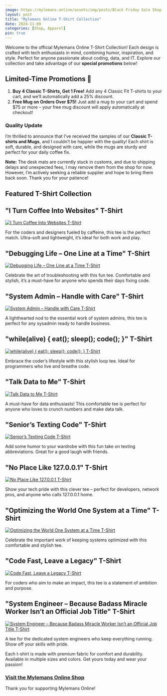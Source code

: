 ```yaml
---
image: https://mylemans.online/assets/img/posts/Black Friday Sale Shop Ad.png
layout: post
title: "Mylemans Online T-Shirt Collection"
date: 2024-11-09
categories: [Shop, Apparel]
pin: true
---
```


Welcome to the official Mylemans Online T-Shirt Collection! Each design is crafted with tech enthusiasts in mind, combining humor, inspiration, and style. Perfect for anyone passionate about coding, data, and IT. Explore our collection and take advantage of our **special promotions** below!


## Limited-Time Promotions 🎉
1. **Buy 4 Classic T-Shirts, Get 1 Free!** Add any 4 Classic Fit T-shirts to your cart, and we’ll automatically add a 25% discount.
2. **Free Mug on Orders Over $75!** Just add a mug to your cart and spend $75 or more – your free mug discount will apply automatically at checkout!


### Quality Update
I’m thrilled to announce that I’ve received the samples of our **Classic T-shirts and Mugs**, and I couldn’t be happier with the quality! Each shirt is soft, durable, and designed with care, while the mugs are sturdy and perfect for your daily coffee fix.

**Note:** The desk mats are currently stuck in customs, and due to shipping delays and unexpected fees, I may remove them from the shop for now. However, I’m actively seeking a reliable supplier and hope to bring them back soon. Thank you for your patience!


## Featured T-Shirt Collection

## "I Turn Coffee Into Websites" T-Shirt
[![I Turn Coffee Into Websites T-Shirt](https://mylemans.online/assets/img/posts/06_InformationTechnology_ITurnCoffeeIntoWebsite_Shirt.jpg)](https://shop.mylemans.online/products/34-i-turn-coffee-into-websites-34-t-shirt-classic-fit?source=dashboard)

For the coders and designers fueled by caffeine, this tee is the perfect match. Ultra-soft and lightweight, it’s ideal for both work and play.


## "Debugging Life – One Line at a Time" T-Shirt
[![Debugging Life – One Line at a Time T-Shirt](https://mylemans.online/assets/img/posts/07_Coding_DebuggingLife_Shirt.jpg)](https://shop.mylemans.online/products/34-debugging-life-one-line-at-a-time-34-t-shirt-classic-fit?source=dashboard)

Celebrate the art of troubleshooting with this fun tee. Comfortable and stylish, it’s a must-have for anyone who spends their days fixing code.


## "System Admin – Handle with Care" T-Shirt
[![System Admin – Handle with Care T-Shirt](https://mylemans.online/assets/img/posts/08_Programmer_Packing_Shirt.jpg)](https://shop.mylemans.online/products/34-system-admin-handle-with-care-34-t-shirt-classic-fit?source=dashboard)

A lighthearted nod to the essential work of system admins, this tee is perfect for any sysadmin ready to handle business.


## "while(alive) { eat(); sleep(); code(); }" T-Shirt
[![while(alive) { eat(); sleep(); code(); } T-Shirt](https://mylemans.online/assets/img/posts/09_technology_while_tshirt.jpg)](https://shop.mylemans.online/products/34-while-alive-eat-sleep-code-34-t-shirt-classic-fit?source=dashboard)

Embrace the coder’s lifestyle with this stylish loop tee. Ideal for programmers who live and breathe code.


## "Talk Data to Me" T-Shirt
[![Talk Data to Me T-Shirt](https://mylemans.online/assets/img/posts/10_InformationTechnology_TalkDataToMe_Shirt.jpg)](https://shop.mylemans.online/products/34-talk-data-to-me-34-t-shirt-classic-fit?source=dashboard)

A must-have for data enthusiasts! This comfortable tee is perfect for anyone who loves to crunch numbers and make data talk.


## "Senior’s Texting Code" T-Shirt
[![Senior’s Texting Code T-Shirt](https://mylemans.online/assets/img/posts/01_SeniorsTexting_Code_Shirt.jpg)](https://shop.mylemans.online/products/34-seniors-texting-code-34-t-shirt-classic-fit?source=dashboard)

Add some humor to your wardrobe with this fun take on texting abbreviations. Great for a good laugh with friends.


## "No Place Like 127.0.0.1" T-Shirt
[![No Place Like 127.0.0.1 T-Shirt](https://mylemans.online/assets/img/posts/02_Coding_ThereIsNoPlace_Shirt.jpg)](https://shop.mylemans.online/products/34-no-place-like-127-0-0-1-34-t-shirt-classic-fit?source=dashboard)

Show your tech pride with this clever tee – perfect for developers, network pros, and anyone who calls 127.0.0.1 home.


## "Optimizing the World One System at a Time" T-Shirt
[![Optimizing the World One System at a Time T-Shirt](https://mylemans.online/assets/img/posts/03_Information_technology_System_Engineer_Shirt.jpg)](https://shop.mylemans.online/products/34-optimizing-the-world-one-system-at-a-time-34-t-shirt-classic-fit?source=dashboard)

Celebrate the important work of keeping systems optimized with this comfortable and stylish tee.


## "Code Fast, Leave a Legacy" T-Shirt
[![Code Fast, Leave a Legacy T-Shirt](https://mylemans.online/assets/img/posts/04_Coding_CodeFast_Shirt.jpg)](https://shop.mylemans.online/products/34-code-fast-leave-a-legacy-34-t-shirt-classic-fit?source=dashboard)

For coders who aim to make an impact, this tee is a statement of ambition and purpose.


## "System Engineer – Because Badass Miracle Worker Isn’t an Official Job Title" T-Shirt
[![System Engineer – Because Badass Miracle Worker Isn’t an Official Job Title T-Shirt](https://mylemans.online/assets/img/posts/05_InformationTechnology_System_Engineer_rBecause_Shirt.jpg)](https://shop.mylemans.online/products/34-badass-miracle-worker-34-t-shirt-classic-fit?source=dashboard)

A tee for the dedicated system engineers who keep everything running. Show off your skills with pride.


Each t-shirt is made with premium fabric for comfort and durability. Available in multiple sizes and colors. Get yours today and wear your passion!


### [Visit the Mylemans Online Shop](https://shop.mylemans.online)

Thank you for supporting Mylemans Online!

